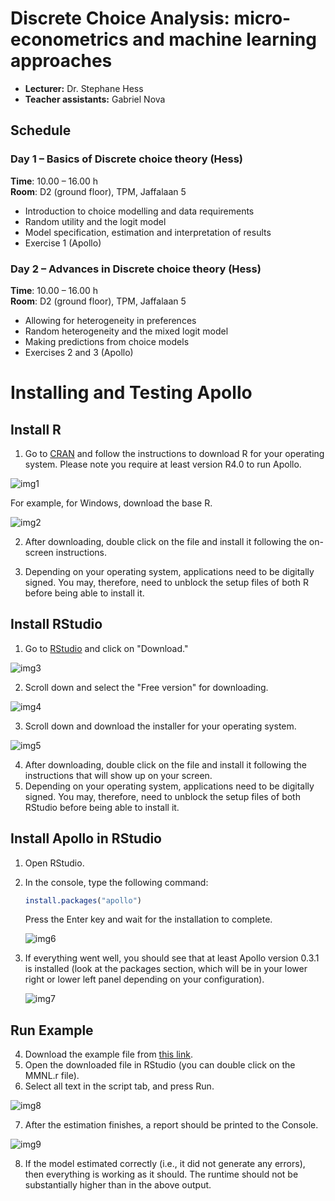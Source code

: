 # Discrete Choice Analysis: micro-econometrics and machine learning approaches

- **Lecturer:** Dr. Stephane Hess
- **Teacher assistants:** Gabriel Nova

## Schedule

### Day 1 – Basics of Discrete choice theory (Hess)
**Time**: 10.00 – 16.00 h<br>
**Room**: D2 (ground floor), TPM, Jaffalaan 5
- Introduction to choice modelling and data requirements
- Random utility and the logit model
- Model specification, estimation and interpretation of results
- Exercise 1 (Apollo)


### Day 2 – Advances in Discrete choice theory (Hess)
**Time**: 10.00 – 16.00 h<br>
**Room**: D2 (ground floor), TPM, Jaffalaan 5
- Allowing for heterogeneity in preferences
- Random heterogeneity and the mixed logit model
- Making predictions from choice models
- Exercises 2 and 3 (Apollo)

# Installing and Testing Apollo

## Install R

1. Go to [CRAN](https://cran.r-project.org/) and follow the instructions to download R for your operating system. Please note you require at least version R4.0 to run Apollo.

![img1](https://github.com/DCM-ML-course-TRAIL/DCM_ML_TRAIL_2024/blob/main/Discrete%20choice%20theory%20(Hess)/assets/Picture1.png)

For example, for Windows, download the base R.

![img2](https://github.com/DCM-ML-course-TRAIL/DCM_ML_TRAIL_2024/blob/main/Discrete%20choice%20theory%20(Hess)/assets/Picture2.png)

   
2. After downloading, double click on the file and install it following the on-screen instructions.

3. Depending on your operating system, applications need to be digitally signed. You may, therefore, need to unblock the setup files of both R before being able to install it.

## Install RStudio

1. Go to [RStudio](https://www.rstudio.com/) and click on "Download."

![img3](https://github.com/DCM-ML-course-TRAIL/DCM_ML_TRAIL_2024/blob/main/Discrete%20choice%20theory%20(Hess)/assets/Picture3.png)


2. Scroll down and select the "Free version" for downloading.

![img4](https://github.com/DCM-ML-course-TRAIL/DCM_ML_TRAIL_2024/blob/main/Discrete%20choice%20theory%20(Hess)/assets/Picture4.png)

3. Scroll down and download the installer for your operating system.

![img5](https://github.com/DCM-ML-course-TRAIL/DCM_ML_TRAIL_2024/blob/main/Discrete%20choice%20theory%20(Hess)/assets/Picture5.png)


4. After downloading, double click on the file and install it following the instructions that will show up on your screen.
5. Depending on your operating system, applications need to be digitally signed. You may, therefore, need to unblock the setup files of both RStudio before being able to install it.

## Install Apollo in RStudio

1. Open RStudio.
2. In the console, type the following command:

    ```R
    install.packages("apollo")
    ```

    Press the Enter key and wait for the installation to complete.

    ![img6](https://github.com/DCM-ML-course-TRAIL/DCM_ML_TRAIL_2024/blob/main/Discrete%20choice%20theory%20(Hess)/assets/Picture6.png)


3. If everything went well, you should see that at least Apollo version 0.3.1 is installed (look at the packages section, which will be in your lower right or lower left panel depending on your configuration).

   ![img7](https://github.com/DCM-ML-course-TRAIL/DCM_ML_TRAIL_2024/blob/main/Discrete%20choice%20theory%20(Hess)/assets/Picture7.png)


## Run Example

4. Download the example file from [this link](https://www.dropbox.com/s/x7rqwz8bai8n5g4/MMNL.r?dl=1).
5. Open the downloaded file in RStudio (you can double click on the MMNL.r file).
6. Select all text in the script tab, and press Run.

![img8](https://github.com/DCM-ML-course-TRAIL/DCM_ML_TRAIL_2024/blob/main/Discrete%20choice%20theory%20(Hess)/assets/Picture8.png)


7. After the estimation finishes, a report should be printed to the Console.

![img9](https://github.com/DCM-ML-course-TRAIL/DCM_ML_TRAIL_2024/blob/main/Discrete%20choice%20theory%20(Hess)/assets/Picture9.png)


8. If the model estimated correctly (i.e., it did not generate any errors), then everything is working as it should. The runtime should not be substantially higher than in the above output.
